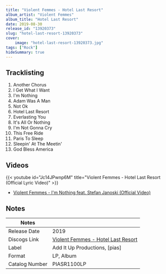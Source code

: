 ```yaml
---
title: "Violent Femmes - Hotel Last Resort"
album_artist: "Violent Femmes"
album_title: "Hotel Last Resort"
date: 2019-08-30
release_id: "13920373"
slug: "hotel-last-resort-13920373"
cover:
    image: "hotel-last-resort-13920373.jpg"
tags: ["Rock"]
hideSummary: true
---
```


## Tracklisting
1. Another Chorus
2. I Get What I Want
3. I'm Nothing 
4. Adam Was A Man
5. Not Ok
6. Hotel Last Resort
7. Everlasting You
8. It's All Or Nothing
9. I'm Not Gonna Cry
10. This Free Ride
11. Paris To Sleep
12. Sleepin' At The Meetin'
13. God Bless America

## Videos
{{< youtube id="Jc14JPwnp6M" title="Violent Femmes - Hotel Last Resort (Official Lyric Video)" >}}
- [Violent Femmes - I'm Nothing feat. Stefan Janoski (Official Video)](https://www.youtube.com/watch?v=P3XxSZNFpcQ)

## Notes

| Notes          |             |
| ---------------| ----------- |
| Release Date   | 2019 |
| Discogs Link   | [Violent Femmes - Hotel Last Resort](https://www.discogs.com/release/13920373) |
| Label          | Add It Up Productions, [pias] |
| Format         | LP, Album |
| Catalog Number | PIASR1100LP |

